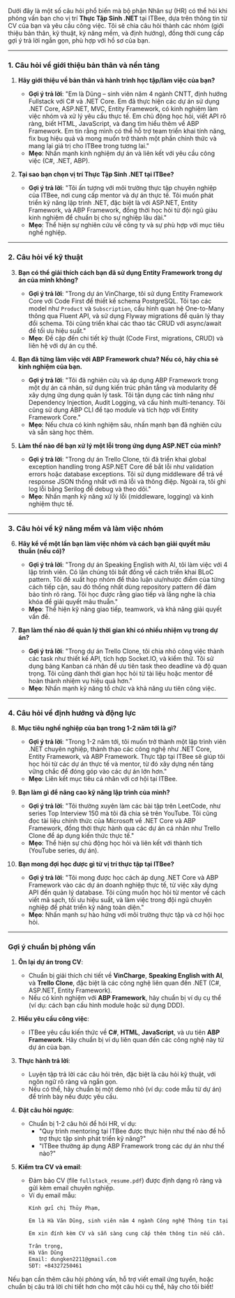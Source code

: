 Dưới đây là một số câu hỏi phổ biến mà bộ phận Nhân sự (HR) có thể hỏi khi phỏng vấn bạn cho vị trí **Thực Tập Sinh .NET** tại ITBee, dựa trên thông tin từ CV của bạn và yêu cầu công việc. Tôi sẽ chia câu hỏi thành các nhóm (giới thiệu bản thân, kỹ thuật, kỹ năng mềm, và định hướng), đồng thời cung cấp gợi ý trả lời ngắn gọn, phù hợp với hồ sơ của bạn.

---

### 1. Câu hỏi về giới thiệu bản thân và nền tảng
1. **Hãy giới thiệu về bản thân và hành trình học tập/làm việc của bạn?**
   - **Gợi ý trả lời**: "Em là Dũng – sinh viên năm 4 ngành CNTT, định hướng Fullstack với C# và .NET Core. Em đã thực hiện các dự án sử dụng .NET Core, ASP.NET, MVC, Entity Framework, có kinh nghiệm làm việc nhóm và xử lý yêu cầu thực tế. Em chủ động học hỏi, viết API rõ ràng, biết HTML, JavaScript, và đang tìm hiểu thêm về ABP Framework. Em tin rằng mình có thể hỗ trợ team triển khai tính năng, fix bug hiệu quả và mong muốn trở thành một phần chính thức và mang lại giá trị cho ITBee trong tương lai."
   - **Mẹo**: Nhấn mạnh kinh nghiệm dự án và liên kết với yêu cầu công việc (C#, .NET, ABP).

2. **Tại sao bạn chọn vị trí Thực Tập Sinh .NET tại ITBee?**
   - **Gợi ý trả lời**: "Tôi ấn tượng với môi trường thực tập chuyên nghiệp của ITBee, nơi cung cấp mentor và dự án thực tế. Tôi muốn phát triển kỹ năng lập trình .NET, đặc biệt là với ASP.NET, Entity Framework, và ABP Framework, đồng thời học hỏi từ đội ngũ giàu kinh nghiệm để chuẩn bị cho sự nghiệp lâu dài."
   - **Mẹo**: Thể hiện sự nghiên cứu về công ty và sự phù hợp với mục tiêu nghề nghiệp.

---

### 2. Câu hỏi về kỹ thuật
3. **Bạn có thể giải thích cách bạn đã sử dụng Entity Framework trong dự án của mình không?**
   - **Gợi ý trả lời**: "Trong dự án VinCharge, tôi sử dụng Entity Framework Core với Code First để thiết kế schema PostgreSQL. Tôi tạo các model như `Product` và `Subscription`, cấu hình quan hệ One-to-Many thông qua Fluent API, và sử dụng Flyway migrations để quản lý thay đổi schema. Tôi cũng triển khai các thao tác CRUD với async/await để tối ưu hiệu suất."
   - **Mẹo**: Đề cập đến chi tiết kỹ thuật (Code First, migrations, CRUD) và liên hệ với dự án cụ thể.

4. **Bạn đã từng làm việc với ABP Framework chưa? Nếu có, hãy chia sẻ kinh nghiệm của bạn.**
   - **Gợi ý trả lời**: "Tôi đã nghiên cứu và áp dụng ABP Framework trong một dự án cá nhân, sử dụng kiến trúc phân tầng và modularity để xây dựng ứng dụng quản lý task. Tôi tận dụng các tính năng như Dependency Injection, Audit Logging, và cấu hình multi-tenancy. Tôi cũng sử dụng ABP CLI để tạo module và tích hợp với Entity Framework Core."
   - **Mẹo**: Nếu chưa có kinh nghiệm sâu, nhấn mạnh bạn đã nghiên cứu và sẵn sàng học thêm.

5. **Làm thế nào để bạn xử lý một lỗi trong ứng dụng ASP.NET của mình?**
   - **Gợi ý trả lời**: "Trong dự án Trello Clone, tôi đã triển khai global exception handling trong ASP.NET Core để bắt lỗi như validation errors hoặc database exceptions. Tôi sử dụng middleware để trả về response JSON thống nhất với mã lỗi và thông điệp. Ngoài ra, tôi ghi log lỗi bằng Serilog để debug và theo dõi."
   - **Mẹo**: Nhấn mạnh kỹ năng xử lý lỗi (middleware, logging) và kinh nghiệm thực tế.

---

### 3. Câu hỏi về kỹ năng mềm và làm việc nhóm
6. **Hãy kể về một lần bạn làm việc nhóm và cách bạn giải quyết mâu thuẫn (nếu có)?**
   - **Gợi ý trả lời**: "Trong dự án Speaking English with AI, tôi làm việc với 4 lập trình viên. Có lần chúng tôi bất đồng về cách triển khai BLoC pattern. Tôi đề xuất họp nhóm để thảo luận ưu/nhược điểm của từng cách tiếp cận, sau đó thống nhất dùng repository pattern để đảm bảo tính rõ ràng. Tôi học được rằng giao tiếp và lắng nghe là chìa khóa để giải quyết mâu thuẫn."
   - **Mẹo**: Thể hiện kỹ năng giao tiếp, teamwork, và khả năng giải quyết vấn đề.

7. **Bạn làm thế nào để quản lý thời gian khi có nhiều nhiệm vụ trong dự án?**
   - **Gợi ý trả lời**: "Trong dự án Trello Clone, tôi chia nhỏ công việc thành các task như thiết kế API, tích hợp Socket.IO, và kiểm thử. Tôi sử dụng bảng Kanban cá nhân để ưu tiên task theo deadline và độ quan trọng. Tôi cũng dành thời gian học hỏi từ tài liệu hoặc mentor để hoàn thành nhiệm vụ hiệu quả hơn."
   - **Mẹo**: Nhấn mạnh kỹ năng tổ chức và khả năng ưu tiên công việc.

---

### 4. Câu hỏi về định hướng và động lực
8. **Mục tiêu nghề nghiệp của bạn trong 1-2 năm tới là gì?**
   - **Gợi ý trả lời**: "Trong 1-2 năm tới, tôi muốn trở thành một lập trình viên .NET chuyên nghiệp, thành thạo các công nghệ như .NET Core, Entity Framework, và ABP Framework. Thực tập tại ITBee sẽ giúp tôi học hỏi từ các dự án thực tế và mentor, từ đó xây dựng nền tảng vững chắc để đóng góp vào các dự án lớn hơn."
   - **Mẹo**: Liên kết mục tiêu cá nhân với cơ hội tại ITBee.

9. **Bạn làm gì để nâng cao kỹ năng lập trình của mình?**
   - **Gợi ý trả lời**: "Tôi thường xuyên làm các bài tập trên LeetCode, như series Top Interview 150 mà tôi đã chia sẻ trên YouTube. Tôi cũng đọc tài liệu chính thức của Microsoft về .NET Core và ABP Framework, đồng thời thực hành qua các dự án cá nhân như Trello Clone để áp dụng kiến thức thực tế."
   - **Mẹo**: Thể hiện sự chủ động học hỏi và liên kết với thành tích (YouTube series, dự án).

10. **Bạn mong đợi học được gì từ vị trí thực tập tại ITBee?**
    - **Gợi ý trả lời**: "Tôi mong được học cách áp dụng .NET Core và ABP Framework vào các dự án doanh nghiệp thực tế, từ việc xây dựng API đến quản lý database. Tôi cũng muốn học hỏi từ mentor về cách viết mã sạch, tối ưu hiệu suất, và làm việc trong đội ngũ chuyên nghiệp để phát triển kỹ năng toàn diện."
    - **Mẹo**: Nhấn mạnh sự hào hứng với môi trường thực tập và cơ hội học hỏi.

---

### Gợi ý chuẩn bị phỏng vấn
1. **Ôn lại dự án trong CV**:
   - Chuẩn bị giải thích chi tiết về **VinCharge**, **Speaking English with AI**, và **Trello Clone**, đặc biệt là các công nghệ liên quan đến .NET (C#, ASP.NET, Entity Framework).
   - Nếu có kinh nghiệm với **ABP Framework**, hãy chuẩn bị ví dụ cụ thể (ví dụ: cách bạn cấu hình module hoặc sử dụng DDD).

2. **Hiểu yêu cầu công việc**:
   - ITBee yêu cầu kiến thức về **C#**, **HTML**, **JavaScript**, và ưu tiên **ABP Framework**. Hãy chuẩn bị ví dụ liên quan đến các công nghệ này từ dự án của bạn.

3. **Thực hành trả lời**:
   - Luyện tập trả lời các câu hỏi trên, đặc biệt là câu hỏi kỹ thuật, với ngôn ngữ rõ ràng và ngắn gọn.
   - Nếu có thể, hãy chuẩn bị một demo nhỏ (ví dụ: code mẫu từ dự án) để trình bày nếu được yêu cầu.

4. **Đặt câu hỏi ngược**:
   - Chuẩn bị 1-2 câu hỏi để hỏi HR, ví dụ:
     - "Quy trình mentoring tại ITBee được thực hiện như thế nào để hỗ trợ thực tập sinh phát triển kỹ năng?"
     - "ITBee thường áp dụng ABP Framework trong các dự án như thế nào?"

5. **Kiểm tra CV và email**:
   - Đảm bảo CV (file `fullstack_resume.pdf`) được định dạng rõ ràng và gửi kèm email chuyên nghiệp.
   - Ví dụ email mẫu:
     ```markdown
     Kính gửi chị Thủy Phạm,

     Em là Hà Văn Dũng, sinh viên năm 4 ngành Công nghệ Thông tin tại Đại học Giao thông Vận tải TP.HCM. Em rất quan tâm đến vị trí Thực Tập Sinh .NET tại ITBee và xin phép gửi CV để ứng tuyển. Em có kinh nghiệm với C#, .NET Core, ASP.NET, Entity Framework, và đã nghiên cứu ABP Framework qua các dự án cá nhân. Em rất mong có cơ hội trao đổi thêm về vị trí này.

     Em xin đính kèm CV và sẵn sàng cung cấp thêm thông tin nếu cần. Em cảm ơn chị và ITBee đã xem xét hồ sơ!

     Trân trọng,  
     Hà Văn Dũng  
     Email: dungken2211@gmail.com  
     SĐT: +84327250461  
     ```

Nếu bạn cần thêm câu hỏi phỏng vấn, hỗ trợ viết email ứng tuyển, hoặc chuẩn bị câu trả lời chi tiết hơn cho một câu hỏi cụ thể, hãy cho tôi biết!